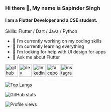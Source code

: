 ### Hi there 👋, My name is Sapinder Singh
#### I am a Flutter Developer and a CSE student.

Skills: Flutter / Dart / Java / Python

- 🔭 I’m currently working on my coding skills 
- 🌱 I’m currently learning everything 
- 🤔 I’m looking for help with UI design for apps 
- 💬 Ask me about Flutter 


[<img src='https://cdn.jsdelivr.net/npm/simple-icons@3.0.1/icons/github.svg' alt='github' height='40'>](https://github.com/SapinderSingh)  [<img src='https://cdn.jsdelivr.net/npm/simple-icons@3.0.1/icons/dev-dot-to.svg' alt='dev' height='40'>](https://dev.to/sapindersingh)  [<img src='https://cdn.jsdelivr.net/npm/simple-icons@3.0.1/icons/linkedin.svg' alt='linkedin' height='40'>](https://www.linkedin.com/in/sapindersingh/)  [<img src='https://cdn.jsdelivr.net/npm/simple-icons@3.0.1/icons/facebook.svg' alt='facebook' height='40'>](https://www.facebook.com/sapinder.singh30)  [<img src='https://cdn.jsdelivr.net/npm/simple-icons@3.0.1/icons/instagram.svg' alt='instagram' height='40'>](https://www.instagram.com/_sapinder.singh_/)  

[![Top Langs](https://github-readme-stats.vercel.app/api/top-langs/?username=SapinderSingh)](https://github.com/anuraghazra/github-readme-stats)

![GitHub stats](https://github-readme-stats.vercel.app/api?username=SapinderSingh&show_icons=true)  

![Profile views](https://gpvc.arturio.dev/SapinderSingh)  
